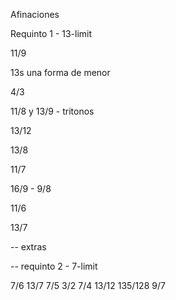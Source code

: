 Afinaciones

Requinto 1 - 13-limit

11/9

13s una forma de menor

4/3

11/8 y 13/9 - tritonos

13/12

13/8

11/7

16/9 - 9/8

11/6 

13/7

-- extras




-- requinto 2 - 7-limit

7/6
13/7
7/5
3/2
7/4
13/12
135/128
9/7
